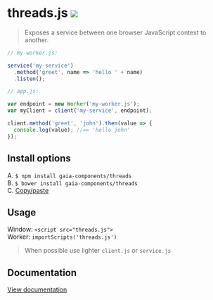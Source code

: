 # threads.js [![](https://travis-ci.org/gaia-components/threads.svg)](https://travis-ci.org/gaia-components/threads)

> Exposes a service between one browser JavaScript context to another.


```js
// my-worker.js:

service('my-service')
  .method('greet', name => 'hello ' + name)
  .listen();
```
```js
// app.js:

var endpoint = new Worker('my-worker.js');
var myClient = client('my-service', endpoint);

client.method('greet', 'john').then(value => {
  console.log(value); //=> 'hello john'
});
```

## Install options

A. `$ npm install gaia-components/threads`<br/>
B. `$ bower install gaia-components/threads`<br/>
C. [Copy/paste](https://raw.githubusercontent.com/gaia-components/threads/master/threads.js)

## Usage

Window: `<script src="threads.js">`<br/>
Worker: `importScripts('threads.js')`

> When possible use lighter `client.js` or `service.js`

<h2 class="jsdoc-hidden">Documentation</h2>
<a class="jsdoc-hidden" href="https://gaia-components.github.io/threads/docs/out/index.html">View documentation</a>


